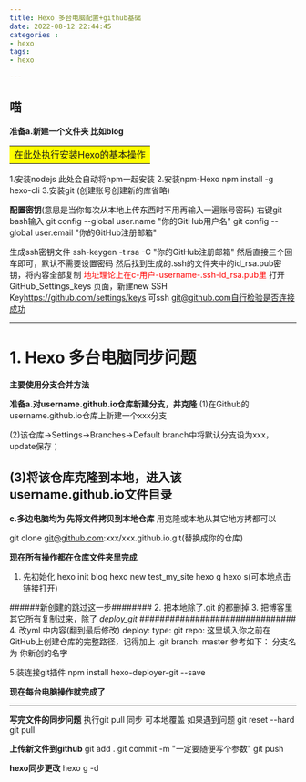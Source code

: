 ```yaml
---
title: Hexo 多台电脑配置+github基础
date: 2022-08-12 22:44:45
categories : 
- hexo
tags: 
- hexo

---
```

喵
------------------------------------
**准备a.新建一个文件夹 比如blog**

<table><tr><td bgcolor=yellow>在此处执行安装Hexo的基本操作</td></tr></table>
1.安装nodejs<https://nodejs.org/en/download/>
 此处会自动将npm一起安装
2.安装npm-Hexo
npm install -g hexo-cli 
3.安装git <https://git-scm.com/download/win>
(创建账号创建新的库省略)

**配置密钥**(意思是当你每次从本地上传东西时不用再输入一遍账号密码)
右键git bash输入
git config --global user.name "你的GitHub用户名"
git config --global user.email "你的GitHub注册邮箱"

生成ssh密钥文件
ssh-keygen -t rsa -C "你的GitHub注册邮箱"
然后直接三个回车即可，默认不需要设置密码
然后找到生成的.ssh的文件夹中的id_rsa.pub密钥，将内容全部复制
<font color = red>地址理论上在c-用户-username-.ssh-id_rsa.pub里</font>
打开GitHub_Settings_keys 页面，新建new SSH Key<https://github.com/settings/keys>
可ssh git@github.com自行检验是否连接成功

--------------------------------
# 1. Hexo 多台电脑同步问题
 
**主要使用分支合并方法**

**准备a.对username.github.io仓库新建分支，并克隆**
(1)在Github的username.github.io仓库上新建一个xxx分支

(2)该仓库->Settings->Branches->Default branch中将默认分支设为xxx，update保存；

(3)将该仓库克隆到本地，进入该username.github.io文件目录
--------------------------------


**c.多边电脑均为 先将文件拷贝到本地仓库**
用克隆或本地从其它地方拷都可以

git clone git@github.com:xxx/xxx.github.io.git(替换成你的仓库)

**现在所有操作都在仓库文件夹里完成**
1. 先初始化 hexo init blog
hexo new test_my_site
hexo g 
hexo s(可本地点击链接打开)

######新创建的跳过这一步########
2. 把本地除了.git 的都删掉
3. 把博客里其它所有复制过来，除了 *deploy_git*
###############################
4. 改yml 中内容(翻到最后修改)
deploy:
type: git
repo: 这里填入你之前在GitHub上创建仓库的完整路径，记得加上 .git
branch: master
参考如下：
分支名为 你新创的名字

5.装连接git插件
npm install hexo-deployer-git --save


 **现在每台电脑操作就完成了**

----------------------------------
**写完文件的同步问题**
执行git pull 同步 可本地覆盖
如果遇到问题
git reset --hard
git pull

**上传新文件到github**
git add .
git commit -m "一定要随便写个参数"
git push

**hexo同步更改**
hexo g -d







